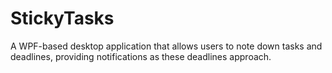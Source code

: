 # StickyTasks
 A WPF-based desktop application that allows users to note down tasks and deadlines, providing notifications as these deadlines approach.
